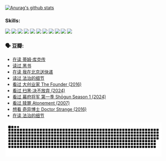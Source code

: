 
[![Anurag's github stats](https://github-readme-stats.vercel.app/api?username=w940853815)](https://github.com/anuraghazra/github-readme-stats)

### Skills:

<code><img height="32" src="https://cdn.jsdelivr.net/npm/simple-icons@v5/icons/python.svg"></code>
<code><img height="32" src="https://cdn.jsdelivr.net/npm/simple-icons@v5/icons/javascript.svg"></code>
<code><img height="32" src="https://cdn.jsdelivr.net/npm/simple-icons@v5/icons/django.svg"></code>
<code><img height="32" src="https://cdn.jsdelivr.net/npm/simple-icons@v5/icons/flask.svg"></code>
<code><img height="32" src="https://cdn.jsdelivr.net/npm/simple-icons@v5/icons/vuetify.svg"></code>
<code><img height="32" src="https://cdn.jsdelivr.net/npm/simple-icons@v5/icons/git.svg"></code>
<code><img height="32" src="https://cdn.jsdelivr.net/npm/simple-icons@v5/icons/docker.svg"></code>
<code><img height="32" src="https://cdn.jsdelivr.net/npm/simple-icons@v5/icons/postgresql.svg"></code>
<code><img height="32" src="https://cdn.jsdelivr.net/npm/simple-icons@v5/icons/elasticsearch.svg"></code>
<code><img height="32" src="https://cdn.jsdelivr.net/npm/simple-icons@v5/icons/macos.svg"></code>
<code><img height="32" src="https://cdn.jsdelivr.net/npm/simple-icons@v5/icons/linux.svg"></code>

### 🗣 豆瓣:

<!-- DOUBAN-ACTIVITIES:START -->
- [在读 蒂姆·库克传](https://www.douban.com/people/136069238/status/4663517053/?_i=21874785)
- [读过 黑书](https://www.douban.com/people/136069238/status/4663516022/?_i=21874785)
- [在读 我在北京送快递](https://www.douban.com/people/136069238/status/4658098365/?_i=21874785)
- [读过 法治的细节](https://www.douban.com/people/136069238/status/4657347558/?_i=21874785)
- [看过 大创业家 The Founder‎ (2016)](https://www.douban.com/people/136069238/status/4649667693/?_i=21874785)
- [看过 扫黑·决不放弃‎ (2024)](https://www.douban.com/people/136069238/status/4648051460/?_i=21874785)
- [看过 幕府将军 第一季 Shōgun Season 1‎ (2024)](https://www.douban.com/people/136069238/status/4642727883/?_i=21874785)
- [看过 赎罪 Atonement‎ (2007)](https://www.douban.com/people/136069238/status/4640061894/?_i=21874785)
- [想看 奇异博士 Doctor Strange‎ (2016)](https://www.douban.com/people/136069238/status/4640051761/?_i=21874785)
- [在读 法治的细节](https://www.douban.com/people/136069238/status/4633090780/?_i=21874785)
<!-- DOUBAN-ACTIVITIES:END -->


![Snake animation](https://raw.githubusercontent.com/w940853815/w940853815/output/github-contribution-grid-snake.svg)

<!--
**w940853815/w940853815** is a ✨ _special_ ✨ repository because its `README.md` (this file) appears on your GitHub profile.

Here are some ideas to get you started:

- 🔭 I’m currently working on ...
- 🌱 I’m currently learning ...
- 👯 I’m looking to collaborate on ...
- 🤔 I’m looking for help with ...
- 💬 Ask me about ...
- 📫 How to reach me: ...
- 😄 Pronouns: ...
- ⚡ Fun fact: ...
-->
